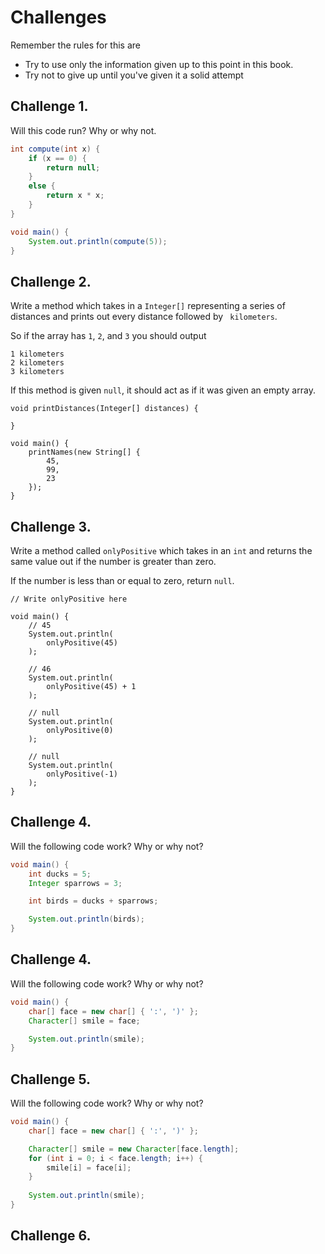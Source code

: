 # Challenges


Remember the rules for this are

- Try to use only the information given up to this point in this book.
- Try not to give up until you've given it a solid attempt


## Challenge 1.

Will this code run? Why or why not.

```java
int compute(int x) {
    if (x == 0) {
        return null;
    }
    else {
        return x * x;
    }
}

void main() {
    System.out.println(compute(5));
}
```

## Challenge 2.

Write a method which takes in a `Integer[]` representing
a series of distances and prints out every distance
followed by ` kilometers`.

So if the array has `1`, `2`, and `3` you should output

```
1 kilometers
2 kilometers
3 kilometers
```

If this method is given `null`, it should act as if it
was given an empty array.


```java,editable
void printDistances(Integer[] distances) {

}

void main() {
    printNames(new String[] {
        45,
        99,
        23
    });
}
```

## Challenge 3.

Write a method called `onlyPositive` which takes in an `int` and returns
the same value out if the number is greater than zero.

If the number is less than or equal to zero, return `null`.

```java,editable
// Write onlyPositive here

void main() {
    // 45
    System.out.println(
        onlyPositive(45)
    );

    // 46
    System.out.println(
        onlyPositive(45) + 1
    );

    // null
    System.out.println(
        onlyPositive(0)
    );

    // null
    System.out.println(
        onlyPositive(-1)
    );
}
```

## Challenge 4.

Will the following code work? Why or why not?

```java
void main() {
    int ducks = 5;
    Integer sparrows = 3;

    int birds = ducks + sparrows;

    System.out.println(birds);
}
```

## Challenge 4.

Will the following code work? Why or why not?

```java
void main() {
    char[] face = new char[] { ':', ')' };
    Character[] smile = face;

    System.out.println(smile);
}
```

## Challenge 5.

Will the following code work? Why or why not?

```java
void main() {
    char[] face = new char[] { ':', ')' };

    Character[] smile = new Character[face.length];
    for (int i = 0; i < face.length; i++) {
        smile[i] = face[i];
    }
    
    System.out.println(smile);
}
```

## Challenge 6.